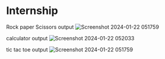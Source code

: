 # Internship
Rock paper Scissors output
![Screenshot 2024-01-22 051759](https://github.com/sathish4id/Internship/assets/157327002/0ccb84f3-1cbf-4d4f-a30c-41c224771bf1)

calculator output
![Screenshot 2024-01-22 052033](https://github.com/sathish4id/Internship/assets/157327002/7aaea41e-45a1-4661-9fef-cbf861eecedb)

tic tac toe output
![Screenshot 2024-01-22 051759](https://github.com/sathish4id/Internship/assets/157327002/fca7f855-de9d-485d-b528-290e03cd8307)
